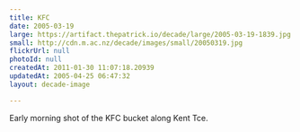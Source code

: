 ```yaml
---
title: KFC
date: 2005-03-19
large: https://artifact.thepatrick.io/decade/large/2005-03-19-1839.jpg
small: http://cdn.m.ac.nz/decade/images/small/20050319.jpg
flickrUrl: null
photoId: null
createdAt: 2011-01-30 11:07:18.20939
updatedAt: 2005-04-25 06:47:32
layout: decade-image

---
```

Early morning shot of the KFC bucket along Kent Tce. 
